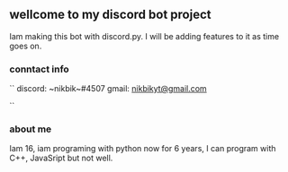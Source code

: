 ## wellcome to my discord bot project

Iam making this bot with discord.py. I will be adding features to it as time goes on.

### conntact info
``
discord: ~nikbik~#4507
gmail: nikbikyt@gmail.com

``
### about me
Iam 16, iam programing with python now for 6 years, I can program with C++, JavaSript but not well.

